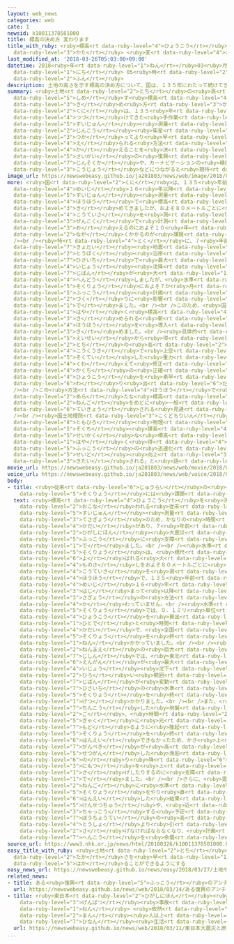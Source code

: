 ```yaml
---
layout: web_news
categories: web
cate: 1
newsid: k10011378581000
title: 標高の決め方 変わります
title_with_ruby: <ruby>標高<rt data-ruby-level="4">ひょうこう</rt></ruby>の<ruby>決<rt data-ruby-level="3">き</rt></ruby>め<ruby>方<rt
  data-ruby-level="3">かた</rt></ruby> <ruby>変<rt data-ruby-level="4">か</rt></ruby>わります
last_modified_at: '2018-03-26T05:03:00+09:00'
datetime: 2018<ruby>年<rt data-ruby-level="1">ねん</rt></ruby>03<ruby>月<rt data-ruby-level="1">がつ</rt></ruby>26<ruby>日<rt
  data-ruby-level="1">にち</rt></ruby> 05<ruby>時<rt data-ruby-level="2">じ</rt></ruby>03<ruby>分<rt
  data-ruby-level="2">ふん</rt></ruby>
description: 土地の高さを示す標高の決め方について、国は、１３５年にわたって続けてきた手作業による水準測量から、人工衛星などを使ってより早くデータが得られる方法に変えることを決めました。災害の復興の迅速化や、カーナビゲーションの精度向上などにつながると期待されています。
summary: <ruby>土地<rt data-ruby-level="2">とち</rt></ruby>の<ruby>高<rt data-ruby-level="2">たか</rt></ruby>さを<ruby>示<rt
  data-ruby-level="5">しめ</rt></ruby>す<ruby>標高<rt data-ruby-level="4">ひょうこう</rt></ruby>の<ruby>決<rt
  data-ruby-level="3">き</rt></ruby>め<ruby>方<rt data-ruby-level="3">かた</rt></ruby>について、<ruby>国<rt
  data-ruby-level="2">くに</rt></ruby>は、１３５<ruby>年<rt data-ruby-level="1">ねん</rt></ruby>にわたって<ruby>続<rt
  data-ruby-level="4">つづ</rt></ruby>けてきた<ruby>手作業<rt data-ruby-level="3">てさぎょう</rt></ruby>による<ruby>水準<rt
  data-ruby-level="5">すいじゅん</rt></ruby><ruby>測量<rt data-ruby-level="5">そくりょう</rt></ruby>から、<ruby>人工<rt
  data-ruby-level="2">じんこう</rt></ruby><ruby>衛星<rt data-ruby-level="5">えいせい</rt></ruby>などを<ruby>使<rt
  data-ruby-level="3">つか</rt></ruby>ってより<ruby>早<rt data-ruby-level="1">はや</rt></ruby>くデータが<ruby>得<rt
  data-ruby-level="4">え</rt></ruby>られる<ruby>方法<rt data-ruby-level="4">ほうほう</rt></ruby>に<ruby>変<rt
  data-ruby-level="4">か</rt></ruby>えることを<ruby>決<rt data-ruby-level="3">き</rt></ruby>めました。<ruby>災害<rt
  data-ruby-level="5">さいがい</rt></ruby>の<ruby>復興<rt data-ruby-level="5">ふっこう</rt></ruby>の<ruby>迅速化<rt
  data-ruby-level="7">じんそくか</rt></ruby>や、カーナビゲーションの<ruby>精度<rt data-ruby-level="5">せいど</rt></ruby><ruby>向上<rt
  data-ruby-level="3">こうじょう</rt></ruby>などにつながると<ruby>期待<rt data-ruby-level="3">きたい</rt></ruby>されています。
image_url: https://newswebeasy.github.io/ja201803/news/web/image/2018/03/26/K10011378581_1803260103_1803260504_01_02.jpg
more: <ruby>国<rt data-ruby-level="2">くに</rt></ruby>は、１３５<ruby>年前<rt data-ruby-level="2">ねんまえ</rt></ruby>の<ruby>明治<rt
  data-ruby-level="4">めいじ</rt></ruby>１６<ruby>年以降<rt data-ruby-level="6">ねんいこう</rt></ruby>、<ruby>水準<rt
  data-ruby-level="5">すいじゅん</rt></ruby><ruby>測量<rt data-ruby-level="5">そくりょう</rt></ruby>という<ruby>方法<rt
  data-ruby-level="4">ほうほう</rt></ruby>で<ruby>標高<rt data-ruby-level="4">ひょうこう</rt></ruby>を<ruby>決<rt
  data-ruby-level="3">き</rt></ruby>めてきましたが、およそ８０メートルごとに<ruby>手作業<rt data-ruby-level="3">てさぎょう</rt></ruby>で<ruby>高低差<rt
  data-ruby-level="4">こうていさ</rt></ruby>を<ruby>測<rt data-ruby-level="5">はか</rt></ruby>るため、<ruby>全国<rt
  data-ruby-level="3">ぜんこく</rt></ruby>で<ruby>計測<rt data-ruby-level="5">けいそく</rt></ruby>を<ruby>終<rt
  data-ruby-level="3">お</rt></ruby>えるのにおよそ１０<ruby>年<rt data-ruby-level="1">ねん</rt></ruby>かかるなど<ruby>長<rt
  data-ruby-level="2">なが</rt></ruby>くかかるのが<ruby>課題<rt data-ruby-level="4">かだい</rt></ruby>でした。<br
  /><br /><ruby>特<rt data-ruby-level="4">とく</rt></ruby>に、７<ruby>年前<rt data-ruby-level="2">ねんまえ</rt></ruby>の<ruby>巨大<rt
  data-ruby-level="7">きょだい</rt></ruby><ruby>地震<rt data-ruby-level="7">じしん</rt></ruby>では、<ruby>東北<rt
  data-ruby-level="2">とうほく</rt></ruby><ruby>沿岸<rt data-ruby-level="6">えんがん</rt></ruby>の<ruby>被災地<rt
  data-ruby-level="7">ひさいち</rt></ruby>で<ruby>最大<rt data-ruby-level="4">さいだい</rt></ruby>で１メートル<ruby>以上<rt
  data-ruby-level="4">いじょう</rt></ruby><ruby>沈降<rt data-ruby-level="7">ちんこう</rt></ruby>するなど<ruby>地盤<rt
  data-ruby-level="7">じばん</rt></ruby>が<ruby>大<rt data-ruby-level="1">おお</rt></ruby>きく<ruby>変動<rt
  data-ruby-level="4">へんどう</rt></ruby>しましたが、<ruby>水準<rt data-ruby-level="5">すいじゅん</rt></ruby><ruby>測量<rt
  data-ruby-level="5">そくりょう</rt></ruby>におよそ７か<ruby>月<rt data-ruby-level="1">げつ</rt></ruby>かかり、<ruby>復興<rt
  data-ruby-level="5">ふっこう</rt></ruby><ruby>計画<rt data-ruby-level="2">けいかく</rt></ruby><ruby>作<rt
  data-ruby-level="2">づく</rt></ruby>りに<ruby>影響<rt data-ruby-level="7">えいきょう</rt></ruby>が<ruby>出<rt
  data-ruby-level="1">で</rt></ruby>ました。<br /><br />このため、<ruby>国土地理院<rt data-ruby-level="3">こくどちりいん</rt></ruby>は、より<ruby>早<rt
  data-ruby-level="1">はや</rt></ruby>く<ruby>標高<rt data-ruby-level="4">ひょうこう</rt></ruby>を<ruby>決<rt
  data-ruby-level="3">き</rt></ruby>められる<ruby>新<rt data-ruby-level="2">あら</rt></ruby>たな<ruby>方法<rt
  data-ruby-level="4">ほうほう</rt></ruby>を<ruby>導入<rt data-ruby-level="5">どうにゅう</rt></ruby>することを<ruby>決<rt
  data-ruby-level="3">き</rt></ruby>めました。<br /><ruby>具体的<rt data-ruby-level="4">ぐたいてき</rt></ruby>には、ＧＰＳなど<ruby>衛星<rt
  data-ruby-level="5">えいせい</rt></ruby>から<ruby>得<rt data-ruby-level="4">え</rt></ruby>られる<ruby>土地<rt
  data-ruby-level="2">とち</rt></ruby>の<ruby>高<rt data-ruby-level="2">たか</rt></ruby>さのデータに、<ruby>航空機<rt
  data-ruby-level="4">こうくうき</rt></ruby>で<ruby>上空<rt data-ruby-level="1">じょうくう</rt></ruby>から<ruby>測定<rt
  data-ruby-level="5">そくてい</rt></ruby>した<ruby>重力<rt data-ruby-level="3">じゅうりょく</rt></ruby>のデータを<ruby>加<rt
  data-ruby-level="4">くわ</rt></ruby>えて<ruby>修正<rt data-ruby-level="5">しゅうせい</rt></ruby>し、<ruby>各地<rt
  data-ruby-level="4">かくち</rt></ruby>の<ruby>正確<rt data-ruby-level="5">せいかく</rt></ruby>な<ruby>標高<rt
  data-ruby-level="4">ひょうこう</rt></ruby>を<ruby>素早<rt data-ruby-level="7">すばや</rt></ruby>く<ruby>割<rt
  data-ruby-level="6">わ</rt></ruby>り<ruby>出<rt data-ruby-level="6">だ</rt></ruby>します。<br
  /><br />この<ruby>方法<rt data-ruby-level="4">ほうほう</rt></ruby>で<ruby>決<rt data-ruby-level="3">き</rt></ruby>められた<ruby>新<rt
  data-ruby-level="2">あら</rt></ruby>たな<ruby>標高<rt data-ruby-level="4">ひょうこう</rt></ruby>のデータは、６<ruby>年後<rt
  data-ruby-level="2">ねんご</rt></ruby>をめどに<ruby>一般<rt data-ruby-level="7">いっぱん</rt></ruby>に<ruby>提供<rt
  data-ruby-level="6">ていきょう</rt></ruby>される<ruby>見通<rt data-ruby-level="2">みとお</rt></ruby>しです。<br
  /><br /><ruby>国土地理院<rt data-ruby-level="3">こくどちりいん</rt></ruby>の<ruby>矢萩<rt data-ruby-level="8">やはぎ</rt></ruby><ruby>智裕<rt
  data-ruby-level="8">ともひろ</rt></ruby><ruby>物理<rt data-ruby-level="3">ぶつり</rt></ruby><ruby>測地<rt
  data-ruby-level="5">そくち</rt></ruby><ruby>課長<rt data-ruby-level="4">かちょう</rt></ruby>は「<ruby>正確<rt
  data-ruby-level="5">せいかく</rt></ruby>な<ruby>標高<rt data-ruby-level="4">ひょうこう</rt></ruby>のデータがこれまでより<ruby>早<rt
  data-ruby-level="1">はや</rt></ruby>く<ruby>得<rt data-ruby-level="4">え</rt></ruby>られるので、<ruby>復興<rt
  data-ruby-level="5">ふっこう</rt></ruby>の<ruby>迅速化<rt data-ruby-level="7">じんそくか</rt></ruby>や、カーナビゲーションの<ruby>精度<rt
  data-ruby-level="5">せいど</rt></ruby><ruby>向上<rt data-ruby-level="3">こうじょう</rt></ruby>などが<ruby>期待<rt
  data-ruby-level="3">きたい</rt></ruby>される」と<ruby>話<rt data-ruby-level="2">はな</rt></ruby>しています。
movie_url: https://newswebeasy.github.io/ja201803/news/web/movie/2018/03/26/k10011378581_201803260513_201803260515.mp4
voice_url: https://newswebeasy.github.io/ja201803/news/web/voice/2018/03/26/k10011378581_201803260513_201803260515.mp3
body:
- title: <ruby>従来<rt data-ruby-level="6">じゅうらい</rt></ruby>の<ruby>手作業<rt data-ruby-level="3">てさぎょう</rt></ruby>での<ruby>測量<rt
    data-ruby-level="5">そくりょう</rt></ruby>には<ruby>課題<rt data-ruby-level="4">かだい</rt></ruby>
  text: <ruby>標高<rt data-ruby-level="4">ひょうこう</rt></ruby>を<ruby>決<rt data-ruby-level="3">き</rt></ruby>めるために<ruby>行<rt
    data-ruby-level="2">おこな</rt></ruby>われる<ruby>従来<rt data-ruby-level="6">じゅうらい</rt></ruby>の<ruby>水準<rt
    data-ruby-level="5">すいじゅん</rt></ruby><ruby>測量<rt data-ruby-level="5">そくりょう</rt></ruby>は、<ruby>手作業<rt
    data-ruby-level="3">てさぎょう</rt></ruby>のため、かなりの<ruby>時間<rt data-ruby-level="2">じかん</rt></ruby>がかかるという<ruby>課題<rt
    data-ruby-level="4">かだい</rt></ruby>があり、７<ruby>年前<rt data-ruby-level="2">ねんまえ</rt></ruby>の<ruby>東日本<rt
    data-ruby-level="2">ひがしにほん</rt></ruby><ruby>大震災<rt data-ruby-level="7">だいしんさい</rt></ruby>では<ruby>復興<rt
    data-ruby-level="5">ふっこう</rt></ruby>に<ruby>支障<rt data-ruby-level="6">ししょう</rt></ruby>が<ruby>出<rt
    data-ruby-level="1">で</rt></ruby>ました。<br /><br /><ruby>水準<rt data-ruby-level="5">すいじゅん</rt></ruby><ruby>測量<rt
    data-ruby-level="5">そくりょう</rt></ruby>は、<ruby>標尺<rt data-ruby-level="6">ひょうしゃく</rt></ruby>と<ruby>呼<rt
    data-ruby-level="6">よ</rt></ruby>ばれる<ruby>大<rt data-ruby-level="1">おお</rt></ruby>きな<ruby>物差<rt
    data-ruby-level="4">ものさ</rt></ruby>しをおよそ８０メートルごとに<ruby>置<rt data-ruby-level="4">お</rt></ruby>き、<ruby>高低差<rt
    data-ruby-level="4">こうていさ</rt></ruby>を<ruby>測<rt data-ruby-level="5">はか</rt></ruby>る<ruby>方法<rt
    data-ruby-level="4">ほうほう</rt></ruby>で、１３５<ruby>年前<rt data-ruby-level="2">ねんまえ</rt></ruby>の<ruby>明治<rt
    data-ruby-level="4">めいじ</rt></ruby>１６<ruby>年<rt data-ruby-level="1">ねん</rt></ruby>に<ruby>始<rt
    data-ruby-level="3">はじ</rt></ruby>まって<ruby>以降<rt data-ruby-level="6">いこう</rt></ruby>、<ruby>作業<rt
    data-ruby-level="3">さぎょう</rt></ruby>の<ruby>方法<rt data-ruby-level="4">ほうほう</rt></ruby>はほとんど<ruby>変<rt
    data-ruby-level="4">か</rt></ruby>わっていません。<br /><ruby>水準<rt data-ruby-level="5">すいじゅん</rt></ruby><ruby>測量<rt
    data-ruby-level="5">そくりょう</rt></ruby>では、０．１ミリ<ruby>単位<rt data-ruby-level="4">たんい</rt></ruby>で<ruby>標高<rt
    data-ruby-level="4">ひょうこう</rt></ruby>を<ruby>算出<rt data-ruby-level="2">さんしゅつ</rt></ruby>できますが、<ruby>人手<rt
    data-ruby-level="1">ひとで</rt></ruby>と<ruby>時間<rt data-ruby-level="2">じかん</rt></ruby>がかかるのが<ruby>課題<rt
    data-ruby-level="4">かだい</rt></ruby>で、<ruby>全国<rt data-ruby-level="3">ぜんこく</rt></ruby>の<ruby>測量<rt
    data-ruby-level="5">そくりょう</rt></ruby>を<ruby>終<rt data-ruby-level="3">お</rt></ruby>えるのにおよそ１０<ruby>年<rt
    data-ruby-level="1">ねん</rt></ruby>かかっていました。<br /><br /><ruby>特<rt data-ruby-level="4">とく</rt></ruby>に、７<ruby>年前<rt
    data-ruby-level="2">ねんまえ</rt></ruby>の<ruby>巨大<rt data-ruby-level="7">きょだい</rt></ruby><ruby>地震<rt
    data-ruby-level="7">じしん</rt></ruby>では、<ruby>東北<rt data-ruby-level="2">とうほく</rt></ruby>の<ruby>沿岸<rt
    data-ruby-level="6">えんがん</rt></ruby>が<ruby>最大<rt data-ruby-level="4">さいだい</rt></ruby>で１メートル<ruby>以上<rt
    data-ruby-level="4">いじょう</rt></ruby><ruby>沈下<rt data-ruby-level="7">ちんか</rt></ruby>するなど<ruby>広<rt
    data-ruby-level="2">ひろ</rt></ruby>い<ruby>範囲<rt data-ruby-level="7">はんい</rt></ruby>で<ruby>地盤<rt
    data-ruby-level="7">じばん</rt></ruby>が<ruby>変動<rt data-ruby-level="4">へんどう</rt></ruby>しましたが、<ruby>被災地<rt
    data-ruby-level="7">ひさいち</rt></ruby>の<ruby>水準<rt data-ruby-level="5">すいじゅん</rt></ruby><ruby>測量<rt
    data-ruby-level="5">そくりょう</rt></ruby>を<ruby>終<rt data-ruby-level="3">お</rt></ruby>えるのにおよそ７か<ruby>月<rt
    data-ruby-level="1">げつ</rt></ruby>かかりました。<br /><br />また、<ruby>地震<rt data-ruby-level="7">じしん</rt></ruby>で<ruby>沈降<rt
    data-ruby-level="7">ちんこう</rt></ruby>した<ruby>地盤<rt data-ruby-level="7">じばん</rt></ruby>が、その<ruby>後<rt
    data-ruby-level="2">ご</rt></ruby>、<ruby>時間<rt data-ruby-level="2">じかん</rt></ruby>がたつにつれて<ruby>逆<rt
    data-ruby-level="5">ぎゃく</rt></ruby>に<ruby>元<rt data-ruby-level="2">もと</rt></ruby>に<ruby>戻<rt
    data-ruby-level="7">もど</rt></ruby>るように<ruby>隆起<rt data-ruby-level="7">りゅうき</rt></ruby>しましたが、すでに<ruby>測量<rt
    data-ruby-level="5">そくりょう</rt></ruby>を<ruby>終<rt data-ruby-level="3">お</rt></ruby>えたところでは、そのデータがすぐに<ruby>反映<rt
    data-ruby-level="6">はんえい</rt></ruby>できなかったため、かさ<ruby>上<rt data-ruby-level="1">あ</rt></ruby>げした<ruby>岸壁<rt
    data-ruby-level="7">がんぺき</rt></ruby>が<ruby>高<rt data-ruby-level="2">たか</rt></ruby>くなりすぎて、<ruby>接岸<rt
    data-ruby-level="5">せつがん</rt></ruby>した<ruby>漁船<rt data-ruby-level="4">ぎょせん</rt></ruby>に<ruby>乗<rt
    data-ruby-level="6">の</rt></ruby>り<ruby>降<rt data-ruby-level="6">お</rt></ruby>りしたり<ruby>荷物<rt
    data-ruby-level="3">にもつ</rt></ruby>を<ruby>上<rt data-ruby-level="1">あ</rt></ruby>げ<ruby>下<rt
    data-ruby-level="1">さ</rt></ruby>げしたりするのに<ruby>支障<rt data-ruby-level="6">ししょう</rt></ruby>が<ruby>出<rt
    data-ruby-level="1">で</rt></ruby>ました。<br /><br />さらに、<ruby>震災<rt data-ruby-level="7">しんさい</rt></ruby>の５<ruby>年後<rt
    data-ruby-level="2">ねんご</rt></ruby>に<ruby>水準<rt data-ruby-level="5">すいじゅん</rt></ruby><ruby>測量<rt
    data-ruby-level="5">そくりょう</rt></ruby>をやり<ruby>直<rt data-ruby-level="2">なお</rt></ruby>し、そのデータを<ruby>反映<rt
    data-ruby-level="6">はんえい</rt></ruby>した<ruby>結果<rt data-ruby-level="4">けっか</rt></ruby>、<ruby>建設中<rt
    data-ruby-level="5">けんせつちゅう</rt></ruby>や、<ruby>近<rt data-ruby-level="2">ちか</rt></ruby>く<ruby>着工<rt
    data-ruby-level="3">ちゃっこう</rt></ruby>する<ruby>予定<rt data-ruby-level="3">よてい</rt></ruby>だった<ruby>防潮堤<rt
    data-ruby-level="7">ぼうちょうてい</rt></ruby>の<ruby>高<rt data-ruby-level="2">たか</rt></ruby>さを<ruby>当初<rt
    data-ruby-level="4">とうしょ</rt></ruby>より<ruby>引<rt data-ruby-level="2">ひ</rt></ruby>き<ruby>下<rt
    data-ruby-level="2">さ</rt></ruby>げなければならなくなり、<ruby>計画<rt data-ruby-level="2">けいかく</rt></ruby>の<ruby>変更<rt
    data-ruby-level="7">へんこう</rt></ruby>を<ruby>余儀<rt data-ruby-level="7">よぎ</rt></ruby>なくされたケースもあったということです。
source_url: https://www3.nhk.or.jp/news/html/20180326/k10011378581000.html
easy_title_with_ruby: <ruby>土地<rt data-ruby-level="2">とち</rt></ruby>や<ruby>山<rt data-ruby-level="1">やま</rt></ruby>の<ruby>高<rt
  data-ruby-level="2">たか</rt></ruby>さを<ruby>早<rt data-ruby-level="1">はや</rt></ruby>く<ruby>測<rt
  data-ruby-level="5">はか</rt></ruby>ることができるようにする
easy_news_url: https://newswebeasy.github.io/news/easy/2018/03/27/土地や山の高さを早く測ることができるようにする
related_news:
- title: ある<ruby>復興<rt data-ruby-level="5">ふっこう</rt></ruby>のアンチテーゼ
  url: https://newswebeasy.github.io/news/web/2018/03/14/ある復興のアンチテーゼ
- title: <ruby>東日本<rt data-ruby-level="2">ひがしにほん</rt></ruby><ruby>大震災<rt data-ruby-level="7">だいしんさい</rt></ruby>と<ruby>原発<rt
    data-ruby-level="3">げんぱつ</rt></ruby><ruby>事故<rt data-ruby-level="5">じこ</rt></ruby>から7<ruby>年<rt
    data-ruby-level="1">ねん</rt></ruby> <ruby>依然<rt data-ruby-level="7">いぜん</rt></ruby>7<ruby>万<rt
    data-ruby-level="2">まん</rt></ruby><ruby>人以上<rt data-ruby-level="4">にんいじょう</rt></ruby>が<ruby>避難<rt
    data-ruby-level="7">ひなん</rt></ruby><ruby>生活<rt data-ruby-level="2">せいかつ</rt></ruby>
  url: https://newswebeasy.github.io/news/web/2018/03/11/東日本大震災と原発事故から7年-依然7万人以上が避難生活
...
```

